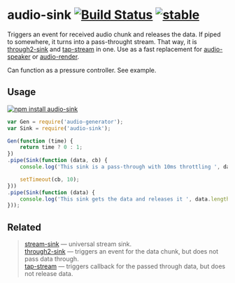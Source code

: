 # audio-sink [![Build Status](https://travis-ci.org/audiojs/audio-sink.svg?branch=master)](https://travis-ci.org/audiojs/audio-sink) [![stable](http://badges.github.io/stability-badges/dist/stable.svg)](http://github.com/badges/stability-badges)

Triggers an event for received audio chunk and releases the data. If piped to somewhere, it turns into a pass-throught stream. That way, it is [through2-sink](https://www.npmjs.com/package/through2-sink) and [tap-stream](https://www.npmjs.com/package/tap-stream) in one. Use as a fast replacement for [audio-speaker](https://npmjs.org/package/audio-speaker) or [audio-render](https://npmjs.org/package/audio-render).

Can function as a pressure controller. See example.

## Usage

[![npm install audio-sink](https://nodei.co/npm/audio-sink.png?mini=true)](https://npmjs.org/package/audio-sink/)

```js
var Gen = require('audio-generator');
var Sink = require('audio-sink');

Gen(function (time) {
	return time ? 0 : 1;
})
.pipe(Sink(function (data, cb) {
	console.log('This sink is a pass-through with 10ms throttling ', data.length);

	setTimeout(cb, 10);
}))
.pipe(Sink(function (data) {
	console.log('This sink gets the data and releases it ', data.length);
}));
```

## Related

> [stream-sink](https://www.npmjs.com/package/stream-sink) — universal stream sink.<br/>
> [through2-sink](https://www.npmjs.com/package/through2-sink) — triggers an event for the data chunk, but does not pass data through.<br/>
> [tap-stream](https://www.npmjs.com/package/tap-stream) — triggers callback for the passed through data, but does not release data.
